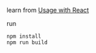 learn from [Usage with React](redux.js.org/docs/basics/UsageWithReact.html)

run

```shell
npm install
npm run build
```
